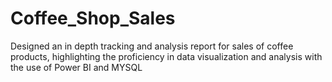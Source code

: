 # Coffee_Shop_Sales
Designed an in depth tracking and analysis report for sales of coffee products, highlighting the proficiency in data visualization and analysis with the use of Power BI and MYSQL
